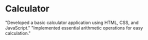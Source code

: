 # Calculator
"Developed a basic calculator application using HTML, CSS, and JavaScript."
"Implemented essential arithmetic operations for easy calculation."
